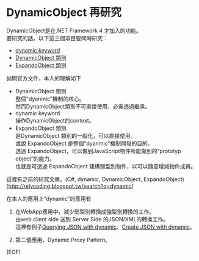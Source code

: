 # DynamicObject 再研究

DynamicObject是在.NET Framework 4 才加入的功能。  
要研究的話，以下這三個項目要同時研究：
* [dynamic keyword](https://docs.microsoft.com/zh-tw/dotnet/csharp/language-reference/keywords/dynamic)
* [DynamicObject 類別](https://msdn.microsoft.com/zh-tw/library/system.dynamic.dynamicobject(v=vs.110).aspx)
* [ExpandoObject 類別](https://msdn.microsoft.com/zh-tw/library/system.dynamic.expandoobject(v=vs.100).aspx)

拋開官方文件，本人的理解如下
* DynamicObject 類別  
整個"dyanmic"機制的核心。  
然而DynamicObject類別不可直接使用，必需透過繼承。
* dynamic keyword  
操作DynamicObject的context。
* ExpandoObject 類別  
是DynamicObject 類別的一般化，可以直接使用。  
或說 ExpandoObject 是整個"dyanmic"機制開發的目的。  
透過 ExpandoObject，可以做到JavaScript物件所能做到的“prototyp object”的能力。  
也就是可透過 ExpandoObject 建構弱型別物件，以可以隨意增減物件成員。

這裡有之前的研究文章。(C#, dynamic, DynamicObject, ExpandoObject)[http://relycoding.blogspot.tw/search?q=dynamic]

在本人的應用上“dynamic”的應用有
1. 在WebApp應用中，減少弱型別轉換成強型別轉換的工作。  
由web client side 送到 Server Side 的JSON/XML的轉換工作。  
這裡有例子[Querying JSON with dynamic](https://www.newtonsoft.com/json/help/html/QueryJsonDynamic.htm)、[Create JSON with dynamic](https://www.newtonsoft.com/json/help/html/CreateJsonDynamic.htm)。
	
2. 第二個應用，Dynamic Proxy Pattern。

(EOF)
